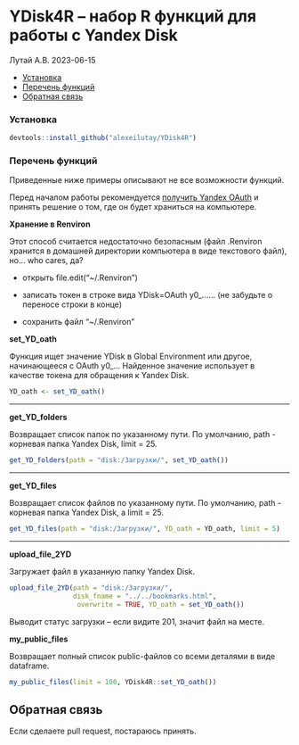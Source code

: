 YDisk4R – набор R функций для работы с Yandex Disk
================
Лутай А.В.
2023-06-15

- <a href="#установка" id="toc-установка">Установка</a>
- <a href="#перечень-функций" id="toc-перечень-функций">Перечень
  функций</a>
- <a href="#обратная-связь" id="toc-обратная-связь">Обратная связь</a>

### Установка

``` r
devtools::install_github("alexeilutay/YDisk4R")
```

### Перечень функций

Приведенные ниже примеры описывают не все возможности функций.

Перед началом работы рекомендуется [получить Yandex
OAuth](https://yandex.ru/dev/id/doc/ru/register-client) и принять
решение о том, где он будет храниться на компьютере.

**Хранение в Renviron**

Этот способ считается недостаточно безопасным (файл .Renviron хранится в
домашней директории компьютера в виде текстового файл), но… who cares,
да?

- открыть file.edit(“\~/.Renviron”)

- записать токен в строке вида YDisk=OAuth y0\_…… (не забудьте о
  переносе строки в конце)

- сохранить файл “\~/.Renviron”

**set_YD_oath**

Функция ищет значение YDisk в Global Environment или другое,
начинающееся с OAuth y0\_… Найденное значение использует в качестве
токена для обращения к Yandex Disk.

``` r
YD_oath <- set_YD_oath()
```

------------------------------------------------------------------------

**get_YD_folders**

Возвращает список папок по указанному пути. По умолчанию, path -
корневая папка Yandex Disk, limit = 25.

``` r
get_YD_folders(path = "disk:/Загрузки/", set_YD_oath())
```

------------------------------------------------------------------------

**get_YD_files**

Возвращает список файлов по указанному пути. По умолчанию, path -
корневая папка Yandex Disk, а limit = 25.

``` r
get_YD_files(path = "disk:/Загрузки/", YD_oath = YD_oath, limit = 5)
```

------------------------------------------------------------------------

**upload_file_2YD**

Загружает файл в указанную папку Yandex Disk.

``` r
upload_file_2YD(path = "disk:/Загрузки/", 
                disk_fname = "../../bookmarks.html", 
                 overwrite = TRUE, YD_oath = set_YD_oath())
```

Выводит статус загрузки – если видите 201, значит файл на месте.

**my_public_files**

Возвращает полный список public-файлов со всеми деталями в виде
dataframe.

``` r
my_public_files(limit = 100, YDisk4R::set_YD_oath())
```

## Обратная связь

Если сделаете pull request, постараюсь принять.
